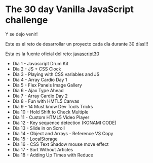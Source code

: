 # The 30 day Vanilla JavaScript challenge

Y se dejo venir! 

Este es el reto de desarrollar un proyecto cada día durante 30 días!!!

Esta es la fuente oficial del reto:
[javascript30](https://javascript30.com/)

* Dia 1 - Javascript Drum Kit
* Dia 2 - JS + CSS Clock
* Dia 3 - Playing with CSS variables and JS
* Dia 4 - Array Cardio  Day 1
* Dia 5 - Flex Panels Image Gallery
* Dia 6 - Ajax Type Ahead
* Dia 7 - Array Cardio Day 2
* Dia 8 - Fun with HMTL5 Canvas
* Dia 9 - 14 Must know Dev Tools Tricks
* Dia 10 - Hold Shift to Check Multiple
* Dia 11 - Custom HTML5 Video Player
* Dia 12 - Key sequence detection (KONAMI CODE)
* Dia 13 - Slide in on Scroll
* Dia 14 - Object and Arrays - Reference VS Copy
* Dia 15 - LocalStorage 
* Dia 16 - CSS Text Shadow mouse move effect
* Dia 17 - Sort Without Articles
* Dia 18 - Adding Up Times with Reduce
